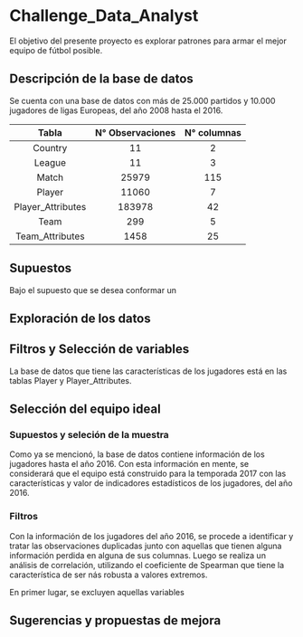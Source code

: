 # Challenge_Data_Analyst

El objetivo del presente proyecto es explorar patrones para armar el mejor equipo de fútbol posible. 

## Descripción de la base de datos

Se cuenta con una base de datos con más de 25.000 partidos y 10.000 jugadores de ligas Europeas, del año 2008 hasta el 2016.


<div class= text-align: "center">

|Tabla            | N° Observaciones| N° columnas |
|:---------------:|:------:|:--:|
|Country	        |11	     |2   |
|League	          |11	     |3   |
|Match	          |25979	 |115 |
|Player	          |11060	 |7   |
|Player_Attributes|183978	 |42  |
|Team	            |299	   |5   |
|Team_Attributes	|1458	   |25  |
  
</div>

## Supuestos

  Bajo el supuesto que se desea conformar un  

## Exploración de los datos

## Filtros y Selección de variables
  
  La base de datos que tiene las características de los jugadores está en las tablas Player y Player_Attributes. 


## Selección del equipo ideal

  ### Supuestos y seleción de la muestra
  
  Como ya se mencionó, la base de datos contiene información de los jugadores hasta el año 2016. Con esta información en mente, se considerará que el equipo está construido para la temporada 2017 con las características y valor de indicadores estadísticos de los jugadores, del año 2016.
  
  ### Filtros
  
  Con la información de los jugadores del año 2016, se procede a identificar y tratar las observaciones duplicadas junto con aquellas que tienen alguna información perdida en alguna de sus columnas. Luego se realiza un análisis de correlación, utilizando el coeficiente de Spearman que tiene la característica de ser nás robusta a valores extremos. 
  
  En primer lugar, se excluyen aquellas variables  

## Sugerencias y propuestas de mejora
